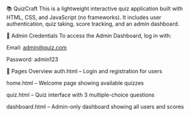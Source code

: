 📚 QuizCraft This is a lightweight interactive quiz application built with HTML, CSS, and JavaScript (no frameworks). It includes user authentication, quiz taking, score tracking, and an admin dashboard.

🔑 Admin Credentials To access the Admin Dashboard, log in with:

Email: admin@quiz.com

Password: admin123

📄 Pages Overview auth.html – Login and registration for users

home.html – Welcome page showing available quizzes

quiz.html – Quiz interface with 3 multiple-choice questions

dashboard.html – Admin-only dashboard showing all users and scores